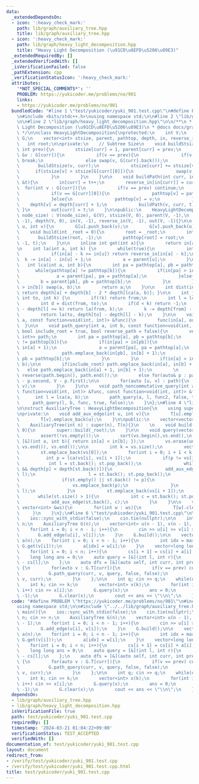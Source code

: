 ```yaml
---
data:
  _extendedDependsOn:
  - icon: ':heavy_check_mark:'
    path: lib/graph/auxiliary_tree.hpp
    title: lib/graph/auxiliary_tree.hpp
  - icon: ':heavy_check_mark:'
    path: lib/graph/heavy_light_decomposition.hpp
    title: "Heavy Light Decomposition (\u91CD\u8EFD\u5206\u89E3)"
  _extendedRequiredBy: []
  _extendedVerifiedWith: []
  _isVerificationFailed: false
  _pathExtension: cpp
  _verificationStatusIcon: ':heavy_check_mark:'
  attributes:
    '*NOT_SPECIAL_COMMENTS*': ''
    PROBLEM: https://yukicoder.me/problems/no/901
    links:
    - https://yukicoder.me/problems/no/901
  bundledCode: "#line 1 \"test/yukicoder/yuki_901.test.cpp\"\n#define PROBLEM \"https://yukicoder.me/problems/no/901\"\
    \n#include <bits/stdc++.h>\nusing namespace std;\n\n#line 2 \"lib/graph/auxiliary_tree.hpp\"\
    \n\n#line 2 \"lib/graph/heavy_light_decomposition.hpp\"\n\n/**\n * @brief Heavy\
    \ Light Decomposition (\u91CD\u8EFD\u5206\u89E3)\n * @docs docs/graph/heavy_light_decomposition.md\n\
    \ */\n\nclass HeavyLightDecomposition{\nprotected:\n    int V;\n    vector<vector<int>>\
    \ G;\n    vector<int> stsize, parent, pathtop, depth, in, reverse_in, out;\n \
    \   int root;\n\nprivate:\n    // Subtree Size\n    void buildStsize(int curr,\
    \ int prev){\n        stsize[curr] = 1, parent[curr] = prev;\n        for(int\
    \ &v : G[curr]){\n            if(v == prev){\n                if(v == G[curr].back())\
    \ break;\n                else swap(v, G[curr].back());\n            }\n     \
    \       buildStsize(v, curr);\n            stsize[curr] += stsize[v];\n      \
    \      if(stsize[v] > stsize[G[curr][0]]){\n                swap(v, G[curr][0]);\n\
    \            }\n        }\n    }\n\n    void buildPath(int curr, int prev, int\
    \ &t){\n        in[curr] = t++;\n        reverse_in[in[curr]] = curr;\n      \
    \  for(int v : G[curr]){\n            if(v == prev) continue;\n            \n\
    \            if(v == G[curr][0]){\n                pathtop[v] = pathtop[curr];\n\
    \            }else{\n                pathtop[v] = v;\n            }\n        \
    \    depth[v] = depth[curr] + 1;\n            buildPath(v, curr, t);\n       \
    \ }\n        out[curr] = t;\n    }\n\npublic:\n    HeavyLightDecomposition(int\
    \ node_size) : V(node_size), G(V), stsize(V, 0), parent(V, -1),\n    pathtop(V,\
    \ -1), depth(V, 0), in(V, -1), reverse_in(V, -1), out(V, -1){}\n\n    void add_edge(int\
    \ u, int v){\n        G[u].push_back(v);\n        G[v].push_back(u);\n    }\n\n\
    \    void build(int _root = 0){\n        root = _root;\n        int t = 0;\n \
    \       buildStsize(root, -1);\n        pathtop[root] = root;\n        buildPath(root,\
    \ -1, t);\n    }\n\n    inline int get(int a){\n        return in[a];\n    }\n\
    \n    int la(int a, int k) {\n        while(true){\n            int u = pathtop[a];\n\
    \            if(in[a] - k >= in[u]) return reverse_in[in[a] - k];\n          \
    \  k -= in[a] - in[u] + 1;\n            a = parent[u];\n        }\n    }\n\n \
    \   int lca(int a, int b){\n        int pa = pathtop[a], pb = pathtop[b];\n  \
    \      while(pathtop[a] != pathtop[b]){\n            if(in[pa] > in[pb]){\n  \
    \              a = parent[pa], pa = pathtop[a];\n            }else{\n        \
    \        b = parent[pb], pb = pathtop[b];\n            }\n        }\n        if(in[a]\
    \ > in[b]) swap(a, b);\n        return a;\n    }\n\n    int dist(int a, int b){\
    \ return depth[a] + depth[b] - 2 * depth[lca(a, b)]; }\n\n    int jump(int from,\
    \ int to, int k) {\n        if(!k) return from;\n        int l = lca(from, to);\n\
    \        int d = dist(from, to);\n        if(d < k) return -1;\n        if(depth[from]\
    \ - depth[l] >= k) return la(from, k);\n        k -= depth[from] - depth[l];\n\
    \        return la(to, depth[to] - depth[l] - k);\n    }\n\n    void subtree_query(int\
    \ a, const function<void(int, int)> &func){\n        func(in[a], out[a]);\n  \
    \  }\n\n    void path_query(int a, int b, const function<void(int, int)> &func,\
    \ bool include_root = true, bool reverse_path = false){\n        vector<pair<int,\
    \ int>> path;\n        int pa = pathtop[a], pb = pathtop[b];\n        while(pathtop[a]\
    \ != pathtop[b]){\n            if(in[pa] > in[pb]){\n                path.emplace_back(in[pa],\
    \ in[a] + 1);\n                a = parent[pa], pa = pathtop[a];\n            }else{\n\
    \                path.emplace_back(in[pb], in[b] + 1);\n                b = parent[pb],\
    \ pb = pathtop[b];\n            }\n        }\n        if(in[a] > in[b]) swap(a,\
    \ b);\n\n        if(include_root) path.emplace_back(in[a], in[b] + 1);\n     \
    \   else path.emplace_back(in[a] + 1, in[b] + 1);\n        \n        if(!reverse_path)\
    \ reverse(path.begin(), path.end());\n        else for(auto& p : path) p = make_pair(V\
    \ - p.second, V - p.first);\n\n        for(auto [u, v] : path){\n            func(u,\
    \ v);\n        }\n    }\n\n    void path_noncommutative_query(int a, int b, const\
    \ function<void(int, int)> &func, const function<void(int, int)> &func2){\n  \
    \      int l = lca(a, b);\n        path_query(a, l, func2, false, true);\n   \
    \     path_query(l, b, func, true, false);\n    }\n};\n#line 4 \"lib/graph/auxiliary_tree.hpp\"\
    \n\nstruct AuxiliaryTree : HeavyLightDecomposition{\n    using super = HeavyLightDecomposition;\n\
    \nprivate:\n    void add_aux_edge(int u, int v){\n        T[u].emplace_back(v);\n\
    \        T[v].emplace_back(u);\n    }\n\npublic:\n    vector<vector<int>> T;\n\
    \    AuxiliaryTree(int n) : super(n), T(n){}\n    \n    void build(int _root =\
    \ 0){\n        super::build(_root);\n    }\n\n    void query(vector<int> &vs){\n\
    \        assert(!vs.empty());\n        sort(vs.begin(),vs.end(),\n           \
    \ [&](int a, int b){ return in[a] < in[b]; });\n        vs.erase(unique(vs.begin(),\
    \ vs.end()), vs.end());\n\n        int k = vs.size();\n        vector<int> st;\n\
    \        st.emplace_back(vs[0]);\n        for(int i = 0; i + 1 < k; i++){\n  \
    \          int p = lca(vs[i], vs[i + 1]);\n            if(p != vs[i]){\n     \
    \           int l = st.back(); st.pop_back();\n                while(!st.empty()\
    \ && depth[p] < depth[st.back()]){\n                    add_aux_edge(st.back(),\
    \ l);\n                    l = st.back(); st.pop_back();\n                }\n\
    \                if(st.empty() || st.back() != p){\n                    st.emplace_back(p);\n\
    \                    vs.emplace_back(p);\n                }\n                add_aux_edge(p,\
    \ l);\n            }\n            st.emplace_back(vs[i + 1]);\n        }\n\n \
    \       while(st.size() > 1){\n            int c = st.back(); st.pop_back();\n\
    \            add_aux_edge(st.back(), c);\n        }\n    }\n\n    void clear(const\
    \ vector<int> &ws){\n        for(int w : ws){\n            T[w].clear();\n   \
    \     }\n    }\n};\n#line 6 \"test/yukicoder/yuki_901.test.cpp\"\n\nint main(){\n\
    \    ios::sync_with_stdio(false);\n    cin.tie(nullptr);\n\n    int n; cin >>\
    \ n;\n    AuxiliaryTree G(n);\n    vector<int> u(n - 1), v(n - 1), w(n - 1);\n\
    \    for(int i = 0; i < n - 1; i++){\n        cin >> u[i] >> v[i] >> w[i];\n \
    \       G.add_edge(u[i], v[i]);\n    }\n    G.build();\n\n    vector<long long>\
    \ a(n);\n    for(int i = 0; i < n - 1; i++){\n        int idx = max(G.get(u[i]),\
    \ G.get(v[i]));\n        a[idx] = w[i];\n    }\n    vector<long long> cs(n + 1);\n\
    \    for(int i = 0; i < n; i++){\n        cs[i + 1] = cs[i] + a[i];\n    }\n\n\
    \    long long ans = 0;\n    auto query = [&](int l, int r){\n        ans += cs[r]\
    \ - cs[l];\n    };\n    auto dfs = [&](auto self, int curr, int prev) -> void\
    \ {\n        for(auto v : G.T[curr]){\n            if(v == prev) continue;\n \
    \           G.path_query(curr, v, query, false, false);\n            self(self,\
    \ v, curr);\n        }\n    };\n\n    int q; cin >> q;\n    while(q--){\n    \
    \    int k; cin >> k;\n        vector<int> x(k);\n        for(int i = 0; i < k;\
    \ i++) cin >> x[i];\n        G.query(x);\n        ans = 0;\n        dfs(dfs, x[0],\
    \ -1);\n        G.clear(x);\n        cout << ans << \"\\n\";\n    }\n}\n"
  code: "#define PROBLEM \"https://yukicoder.me/problems/no/901\"\n#include <bits/stdc++.h>\n\
    using namespace std;\n\n#include \"../../lib/graph/auxiliary_tree.hpp\"\n\nint\
    \ main(){\n    ios::sync_with_stdio(false);\n    cin.tie(nullptr);\n\n    int\
    \ n; cin >> n;\n    AuxiliaryTree G(n);\n    vector<int> u(n - 1), v(n - 1), w(n\
    \ - 1);\n    for(int i = 0; i < n - 1; i++){\n        cin >> u[i] >> v[i] >> w[i];\n\
    \        G.add_edge(u[i], v[i]);\n    }\n    G.build();\n\n    vector<long long>\
    \ a(n);\n    for(int i = 0; i < n - 1; i++){\n        int idx = max(G.get(u[i]),\
    \ G.get(v[i]));\n        a[idx] = w[i];\n    }\n    vector<long long> cs(n + 1);\n\
    \    for(int i = 0; i < n; i++){\n        cs[i + 1] = cs[i] + a[i];\n    }\n\n\
    \    long long ans = 0;\n    auto query = [&](int l, int r){\n        ans += cs[r]\
    \ - cs[l];\n    };\n    auto dfs = [&](auto self, int curr, int prev) -> void\
    \ {\n        for(auto v : G.T[curr]){\n            if(v == prev) continue;\n \
    \           G.path_query(curr, v, query, false, false);\n            self(self,\
    \ v, curr);\n        }\n    };\n\n    int q; cin >> q;\n    while(q--){\n    \
    \    int k; cin >> k;\n        vector<int> x(k);\n        for(int i = 0; i < k;\
    \ i++) cin >> x[i];\n        G.query(x);\n        ans = 0;\n        dfs(dfs, x[0],\
    \ -1);\n        G.clear(x);\n        cout << ans << \"\\n\";\n    }\n}\n"
  dependsOn:
  - lib/graph/auxiliary_tree.hpp
  - lib/graph/heavy_light_decomposition.hpp
  isVerificationFile: true
  path: test/yukicoder/yuki_901.test.cpp
  requiredBy: []
  timestamp: '2024-03-21 01:04:22+09:00'
  verificationStatus: TEST_ACCEPTED
  verifiedWith: []
documentation_of: test/yukicoder/yuki_901.test.cpp
layout: document
redirect_from:
- /verify/test/yukicoder/yuki_901.test.cpp
- /verify/test/yukicoder/yuki_901.test.cpp.html
title: test/yukicoder/yuki_901.test.cpp
---
```


